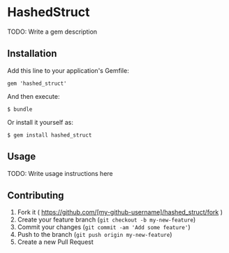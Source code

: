 # HashedStruct

TODO: Write a gem description

## Installation

Add this line to your application's Gemfile:

    gem 'hashed_struct'

And then execute:

    $ bundle

Or install it yourself as:

    $ gem install hashed_struct

## Usage

TODO: Write usage instructions here

## Contributing

1. Fork it ( https://github.com/[my-github-username]/hashed_struct/fork )
2. Create your feature branch (`git checkout -b my-new-feature`)
3. Commit your changes (`git commit -am 'Add some feature'`)
4. Push to the branch (`git push origin my-new-feature`)
5. Create a new Pull Request
